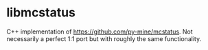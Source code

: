 # libmcstatus

C++ implementation of https://github.com/py-mine/mcstatus. Not necessarily a perfect 1:1 port but with roughly the same
functionality.

